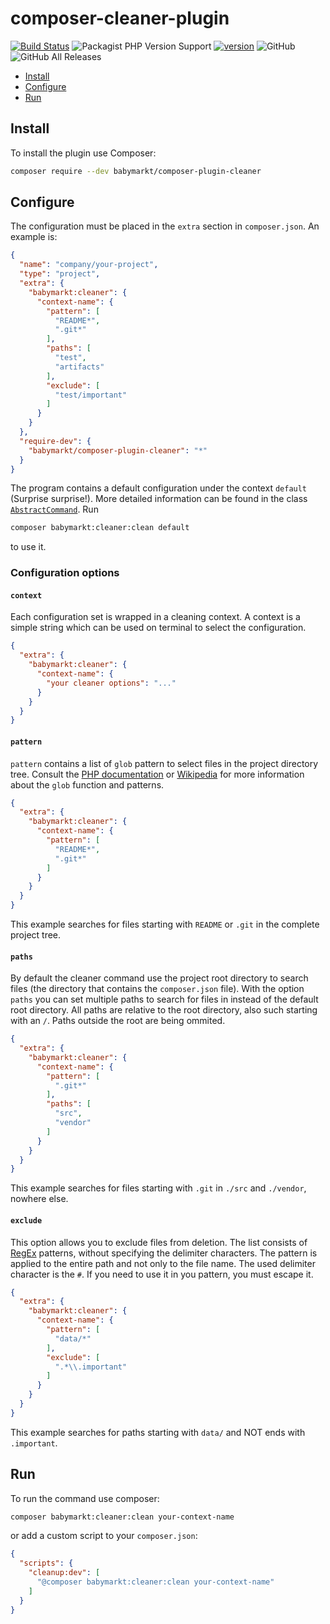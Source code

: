 # composer-cleaner-plugin
[![Build Status](https://travis-ci.org/Baby-Markt/composer-cleaner-plugin.svg?branch=master)](https://travis-ci.org/Baby-Markt/composer-cleaner-plugin) ![Packagist PHP Version Support](https://img.shields.io/packagist/php-v/babymarkt/composer-cleaner-plugin) [![version](https://img.shields.io/packagist/v/babymarkt/composer-cleaner-plugin?style=flat)](https://packagist.org/packages/babymarkt/composer-cleaner-plugin) ![GitHub](https://img.shields.io/github/license/Baby-Markt/composer-cleaner-plugin) ![GitHub All Releases](https://img.shields.io/github/downloads/Baby-Markt/composer-cleaner-plugin/total) 

* [Install](#install)
* [Configure](#configure)
* [Run](#run)

## Install
To install the plugin use Composer:
```bash
composer require --dev babymarkt/composer-plugin-cleaner
```

## Configure
The configuration must be placed in the `extra` section in `composer.json`. An example is:
```json
{
  "name": "company/your-project",
  "type": "project",
  "extra": {
    "babymarkt:cleaner": {
      "context-name": {
        "pattern": [
          "README*",
          ".git*"
        ],
        "paths": [
          "test",
          "artifacts"
        ],
        "exclude": [
          "test/important"
        ]
      }
    }
  },
  "require-dev": {
    "babymarkt/composer-plugin-cleaner": "*"
  }
}
```
The program contains a default configuration under the context `default` (Surprise surprise!). 
More detailed information can be found in the class 
[`AbstractCommand`](./src/Cleaner/AbstractCommand.php). Run 
```bash
composer babymarkt:cleaner:clean default
```
to use it.

### Configuration options

#### `context`
Each configuration set is wrapped in a cleaning context. A context is a simple string
which can be used on terminal to select the configuration.
```json
{
  "extra": {
    "babymarkt:cleaner": {
      "context-name": {
        "your cleaner options": "..."
      }
    }
  }
}
```
#### `pattern`
`pattern` contains a list of `glob` pattern to select files in the project 
directory tree. Consult the [PHP documentation](https://www.php.net/manual/de/function.glob.php) 
or [Wikipedia](https://en.wikipedia.org/wiki/Glob_(programming)) for more information about the `glob` function and patterns.  
```json
{
  "extra": {
    "babymarkt:cleaner": {
      "context-name": {
        "pattern": [
          "README*",
          ".git*"
        ]
      }
    }
  }
}
```
This example searches for files starting with `README` or `.git` in the complete 
project tree. 

#### `paths`
By default the cleaner command use the project root directory to search files 
(the directory that contains the `composer.json` file). With the option `paths`
you can set multiple paths to search for files in instead of the default root 
directory. All paths are relative to the root directory, also such starting 
with an `/`. Paths outside the root are being ommited.
```json
{
  "extra": {
    "babymarkt:cleaner": {
      "context-name": {
        "pattern": [
          ".git*"
        ],
        "paths": [
          "src",
          "vendor"
        ]
      }
    }
  }
}
```
This example searches for files starting with `.git` in `./src` and `./vendor`, nowhere else.

#### `exclude`
This option allows you to exclude files from deletion. The list consists of 
[RegEx](https://www.php.net/manual/de/reference.pcre.pattern.syntax.php) patterns, without specifying the delimiter characters. The pattern is 
applied to the entire path and not only to the file name. The used delimiter 
character is the `#`. If you need to use it in you pattern, you must escape it.
```json
{
  "extra": {
    "babymarkt:cleaner": {
      "context-name": {
        "pattern": [
          "data/*"
        ],
        "exclude": [
          ".*\\.important"
        ]
      }
    }
  }
}
```
This example searches for paths starting with `data/` and NOT ends with 
`.important`. 

## Run
To run the command use composer:
```bash    
composer babymarkt:cleaner:clean your-context-name
```
or add a custom script to your `composer.json`:
```json
{
  "scripts": {
    "cleanup:dev": [
      "@composer babymarkt:cleaner:clean your-context-name"
    ]
  }
}
```